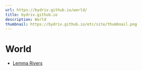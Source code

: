 ```yaml
---
url: https://bydriv.github.io/world/
title: bydriv.github.io
description: World
thumbnail: https://bydriv.github.io/etc/site/thumbnail.png
---
```


# World

- [Lemma Rivers](lemma)
